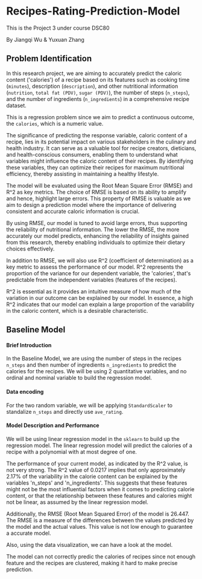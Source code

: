 # Recipes-Rating-Prediction-Model

This is the Project 3 under course DSC80

By Jiangqi Wu & Yuxuan Zhang

## Problem Identification

In this research project, we are aiming to accurately predict the caloric content ('calories') of a recipe based on its features such as cooking time (`minutes`), description (`description`), and other nutritional information (`nutrition`, `total fat (PDV)`, `sugar (PDV)`), the number of steps (`n_steps`), and the number of ingredients (`n_ingredients`) in a comprehensive recipe dataset.

This is a regression problem since we aim to predict a continuous outcome, the `calories`, which is a numeric value.

The significance of predicting the response variable, caloric content of a recipe, lies in its potential impact on various stakeholders in the culinary and health industry. It can serve as a valuable tool for recipe creators, dieticians, and health-conscious consumers, enabling them to understand what variables might influence the caloric content of their recipes. By identifying these variables, they can optimize their recipes for maximum nutritional efficiency, thereby assisting in maintaining a healthy lifestyle.

The model will be evaluated using the Root Mean Square Error (RMSE) and R^2 as key metrics. The choice of RMSE is based on its ability to amplify and hence, highlight large errors. This property of RMSE is valuable as we aim to design a prediction model where the importance of delivering consistent and accurate caloric information is crucial.

By using RMSE, our model is tuned to avoid large errors, thus supporting the reliability of nutritional information. The lower the RMSE, the more accurately our model predicts, enhancing the reliability of insights gained from this research, thereby enabling individuals to optimize their dietary choices effectively.

In addition to RMSE, we will also use R^2 (coefficient of determination) as a key metric to assess the performance of our model. R^2 represents the proportion of the variance for our dependent variable, the 'calories', that's predictable from the independent variables (features of the recipes).

R^2 is essential as it provides an intuitive measure of how much of the variation in our outcome can be explained by our model. In essence, a high R^2 indicates that our model can explain a large proportion of the variability in the caloric content, which is a desirable characteristic.

## Baseline Model

#### Brief Introduction

In the Baseline Model, we are using the number of steps in the recipes `n_steps` and then number of ingredients `n_ingredients` to predict the calories for the recipes. We will be using 2 quantitative variables, and no ordinal and nominal variable to build the regression model.

#### Data encoding

For the two random variable, we will be applying `StandardScaler` to standalize `n_steps` and directly use `ave_rating`.

#### Model Description and Performance

We will be using linear regression model in the `sklearn` to build up the regression model. The linear regression model will predict the calories of a recipe with a polynomial with at most degree of one.

The performance of your current model, as indicated by the R^2 value, is not very strong. The R^2 value of 0.0217 implies that only approximately 2.17% of the variability in the calorie content can be explained by the variables 'n_steps' and 'n_ingredients'. This suggests that these features might not be the most influential factors when it comes to predicting calorie content, or that the relationship between these features and calories might not be linear, as assumed by the linear regression model.

Additionally, the RMSE (Root Mean Squared Error) of the model is 26.447. The RMSE is a measure of the differences between the values predicted by the model and the actual values. This value is not low enough to guarantee a accurate model. 

Also, using the data visualization, we can have a look at the model.

The model can not correctly predic the calories of recipes since not enough feature and the recipes are clustered, making it hard to make precise prediction.



